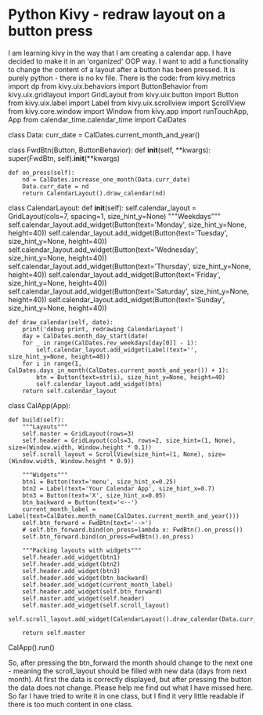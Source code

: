 
# Python Kivy - redraw layout on a button press

I am learning kivy in the way that I am creating a calendar app. I have decided to make it in an 'organized' OOP way.
I want to add a functionality to change the content of a layout after a button has been pressed. It is purely python - there is no kv file.
There is the code:
from kivy.metrics import dp
from kivy.uix.behaviors import ButtonBehavior
from kivy.uix.gridlayout import GridLayout
from kivy.uix.button import Button
from kivy.uix.label import Label
from kivy.uix.scrollview import ScrollView
from kivy.core.window import Window
from kivy.app import runTouchApp, App
from calendar_time.calendar_time import CalDates


class Data:
    curr_date = CalDates.current_month_and_year()


class FwdBtn(Button, ButtonBehavior):
    def __init__(self, **kwargs):
        super(FwdBtn, self).__init__(**kwargs)

    def on_press(self):
        nd = CalDates.increase_one_month(Data.curr_date)
        Data.curr_date = nd
        return CalendarLayout().draw_calendar(nd)


class CalendarLayout:
    def __init__(self):
        self.calendar_layout = GridLayout(cols=7, spacing=1, size_hint_y=None)
        """Weekdays"""
        self.calendar_layout.add_widget(Button(text='Monday', size_hint_y=None, height=40))
        self.calendar_layout.add_widget(Button(text='Tuesday', size_hint_y=None, height=40))
        self.calendar_layout.add_widget(Button(text='Wednesday', size_hint_y=None, height=40))
        self.calendar_layout.add_widget(Button(text='Thursday', size_hint_y=None, height=40))
        self.calendar_layout.add_widget(Button(text='Friday', size_hint_y=None, height=40))
        self.calendar_layout.add_widget(Button(text='Saturday', size_hint_y=None, height=40))
        self.calendar_layout.add_widget(Button(text='Sunday', size_hint_y=None, height=40))

    def draw_calendar(self, date):
        print('debug print, redrawing CalendarLayout')
        day = CalDates.month_day_start(date)
        for _ in range(CalDates.rev_weekdays[day[0]] - 1):
            self.calendar_layout.add_widget(Label(text='', size_hint_y=None, height=40))
        for i in range(1, CalDates.days_in_month(CalDates.current_month_and_year()) + 1):
            btn = Button(text=str(i), size_hint_y=None, height=40)
            self.calendar_layout.add_widget(btn)
        return self.calendar_layout


class CalApp(App):

    def build(self):
        """Layouts"""
        self.master = GridLayout(rows=3)
        self.header = GridLayout(cols=3, rows=2, size_hint=(1, None), size=(Window.width, Window.height * 0.1))
        self.scroll_layout = ScrollView(size_hint=(1, None), size=(Window.width, Window.height * 0.9))

        """Widgets"""
        btn1 = Button(text='menu', size_hint_x=0.25)
        btn2 = Label(text='Your Calendar App', size_hint_x=0.7)
        btn3 = Button(text='X', size_hint_x=0.05)
        btn_backward = Button(text='<--')
        current_month_label = Label(text=CalDates.month_name(CalDates.current_month_and_year()))
        self.btn_forward = FwdBtn(text='-->')
        # self.btn_forward.bind(on_press=lambda x: FwdBtn().on_press())
        self.btn_forward.bind(on_press=FwdBtn().on_press)

        """Packing layouts with widgets"""
        self.header.add_widget(btn1)
        self.header.add_widget(btn2)
        self.header.add_widget(btn3)
        self.header.add_widget(btn_backward)
        self.header.add_widget(current_month_label)
        self.header.add_widget(self.btn_forward)
        self.master.add_widget(self.header)
        self.master.add_widget(self.scroll_layout)
        self.scroll_layout.add_widget(CalendarLayout().draw_calendar(Data.curr_date))

        return self.master


CalApp().run()


So, after pressing the btn_forward the month should change to the next one - meaning the scroll_layout should be filled with new data (days from next month).
At first the data is correctly displayed, but after pressing the button the data does not change. Please help me find out what I have missed here.
So far I have tried to write it in one class, but I find it very little readable if there is too much content in one class.

        